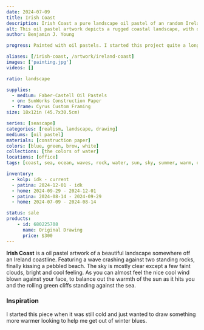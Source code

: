 ```yaml
---
date: 2024-07-09
title: Irish Coast
description: Irish Coast a pure landscape oil pastel of an random Ireland coastline with the waves crashing against the rocks and cliff.
alt: This oil pastel artwork depicts a rugged coastal landscape, with dark cliffs and rocks jutting into the blue-green sea, under a sky scattered with light clouds.
author: Benjamin J. Young

progress: Painted with oil pastels. I started this project quite a long time ago. Drawing out the shape of it at first and then it sat on a shelf for many months. Just now getting around to finishing it.

aliases: [/irish-coast, /artwork/ireland-coast]
images: ['painting.jpg']
videos: []

ratio: landscape

supplies:
  - medium: Faber-Castell Oil Pastels
  - on: SunWorks Construction Paper
  - frame: Cyrus Custom Framing
size: 18x12in (45.7x30.5cm)

series: [seascape]
categories: [realism, landscape, drawing]
mediums: [oil pastel]
materials: [construction paper]
colors: [blue, green, brow, white]
collections: [the colors of water]
locations: [office]
tags: [coast, sea, ocean, waves, rock, water, sun, sky, summer, warm, outdoors, ireland, dim, relaxing, cool]

inventory:
  - kolp: idk - current
  - patina: 2024-12-01 - idk
  - home: 2024-09-29 - 2024-12-01
  - patina: 2024-08-14 - 2024-09-29
  - home: 2024-07-09 - 2024-08-14

status: sale
products:
    - id: 680225708
      name: Original Drawing
      price: $300
---
```


**Irish Coast** is a oil pastel artwork of a beautiful landscape somewhere off an Ireland coastline. Featuring a wave crashing against two standing rocks, finally kissing a pebbled beach. The sky is mostly clear except a few faint clouds, bright and cool feeling. As you can almost feel the nice cool wind blown against your face, to balance out the warmth of the sun as it hits you and the rolling green cliffs standing against the sea.

<!--more-->

### Inspiration ###

I started this piece when it was still cold and just wanted to draw something more warmer looking to help me get out of winter blues.
